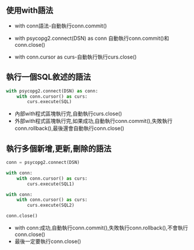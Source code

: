 ## 使用with語法

- with conn語法-自動執行conn.commit()

- with psycopg2.connect(DSN) as conn 自動執行conn.commit()和conn.close() 

- with conn.cursor as curs-自動執行執行curs.close()

## 執行一個SQL敘述的語法

```python
with psycopg2.connect(DSN) as conn:
    with conn.cursor() as curs:
        curs.execute(SQL)
```

- 內部with程式區塊執行完,自動執行curs.close()
- 外部with程式區塊執行完,如果成功,自動執行conn.commit(),失敗執行conn.rollback(),最後還會自動執行conn.close()


## 執行多個新增,更新,刪除的語法

```python
conn = psycopg2.connect(DSN)

with conn:
    with conn.cursor() as curs:
        curs.execute(SQL1)

with conn:
    with conn.cursor() as curs:
        curs.execute(SQL2)

conn.close()
```

- with conn:成功,自動執行conn.commit(),失敗執行conn.rollback(),不會執行conn.close()
- 最後一定要執行conn.close()

